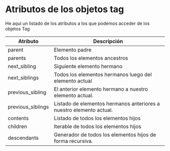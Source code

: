 # Atributos de los objetos tag

He aqui un listado de los atributos a los que podemos acceder de los objetos Tag

| Atributo | Descripción |
| -------- | ----------- |
| parent | Elemento padre|
| parents| Todos los elementos ancestros |
| next_sibling | Siguiente elemento hermano |
| next_siblings | Todos los elementos hermanos luego del elemento actual
| previous_sibling | El anterior elemento hermano a nuestro elemento actual. |
| previous_siblings | Listado de elementos hermanos anteriores a nuestro elemento actual. |
| contents | Listado de todos los elementos hijos |
| children | Iterable de todos los elementos hijos |
| descendants | Generador de todos los elementos hijos de forma recursiva. |